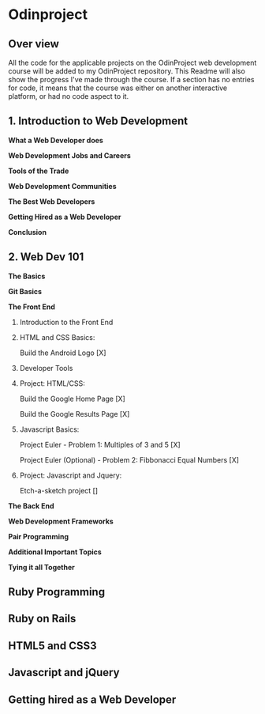 # Odinproject

## Over view

All the code for the applicable projects on the OdinProject web development course will be added to my OdinProject repository.
This Readme will also show the progress I've made through the course.
If a section has no entries for code, it means that the course was either on another interactive platform, or had no code aspect to it.

## 1. Introduction to Web Development

**What a Web Developer does**

**Web Development Jobs and Careers**

**Tools of the Trade**

**Web Development Communities**

**The Best Web Developers**

**Getting Hired as a Web Developer**

**Conclusion**

## 2. Web Dev 101

**The Basics**

**Git Basics**

**The Front End**

1. Introduction to the Front End

2. HTML and CSS Basics:
    
    Build the Android Logo [X]
    
3. Developer Tools
            
4. Project: HTML/CSS:
    
    Build the Google Home Page [X]
        
    Build the Google Results Page [X]
           
5. Javascript Basics:
    
    Project Euler - Problem 1: Multiples of 3 and 5 [X]

    Project Euler (Optional) - Problem 2: Fibbonacci Equal Numbers [X]

6. Project: Javascript and Jquery:

    Etch-a-sketch project []
        
**The Back End**

**Web Development Frameworks**

**Pair Programming**

**Additional Important Topics**

**Tying it all Together**
        
        
## Ruby Programming

## Ruby on Rails

## HTML5 and CSS3

## Javascript and jQuery

## Getting hired as a Web Developer

